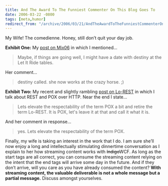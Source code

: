 ```yaml
---
title: And The Award To The Funniest Commenter On This Blog Goes To
date: 2006-03-22 -0800
tags: [meta,humor]
redirect_from: "/archive/2006/03/21/AndTheAwardToTheFunniestCommenterOnThisBlogGoesTo.aspx/"
---
```


My Wife! The comedienne. Honey, still don’t quit your day job.

**Exhibit One:** My [post on Mix06](https://haacked.com/archive/2006/03/15/SeeYouAtMix06.aspx "See You At Mix06")
in which I mentioned...

> Maybe, if things are going well, I might have a date with destiny at
> the Let It Ride tables.

Her comment...

> destiny called. she now works at the crazy horse. ;)

**Exhibit Two:** My recent and slightly rambling [post on
Lo-REST](https://haacked.com/archive/2006/03/22/NoRESTInLo-REST.aspx "No REST in Lo-REST")
in which I talk about REST and POX over HTTP. Near the end I state...

> Lets elevate the respectability of the term POX a bit and retire the
> term Lo-REST. It is POX, let's leave it at that and call it what it
> is.

And her comment in response...

> yes. Lets elevate the respectability of the term POX.

Finally, my wife is taking an interest in the work that I do. I am sure
she’ll now enjoy a long and intellectually stimulating dinnertime
conversation as I explain to her how streaming content works with
~~Indigo~~WCF. As long as the start tags are all correct, you can
consume the streaming content relying on the intent that the end tags
will arrive some day in the future. And if they don’t arrive, will you
care as you have already consumed the content? **With streaming content,
the valuable deliverable is not a whole message but a partial message.**
Discuss amongst yourselves.

